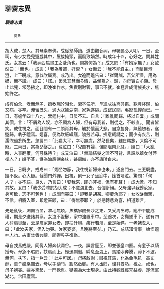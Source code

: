 

## 聊齋志異

##### 聊齋志異
　　`菱角`

* * *

胡大成，楚人。其母素奉佛。成從塾師讀，道由觀音祠，母囑過必入叩。一日，至祠，有少女挽兒邀戲其中，髮裁掩頸，而風致娟然。時成年十四，心好之。問其姓氏。女笑云：「我祠西焦畫工女菱角也。問將何為？」成又問：「有婿家無？」女酡然曰：「無也。」成言：「我為若婿，好否？」女慚云：「我不能自主。」而眉目澄澄，上下睨成，意似欣屬焉。成乃出。女追而遙告曰：「崔爾誠，吾父所善，用為媒，無不諧。」成曰：「諾。」因念其慧而多情，益傾慕之。歸，向母實白心願。母止此兒，常恐拂之，即浼崔作冰。焦責聘財奢，事已不就。崔極言成清族美才，焦始許之。

成有伯父，老而無子，授教職於湖北。妻卒任所，母遣成往奔其喪。數月將歸，伯又病，亦卒。淹留既久，適大寇據湖南，家耗遂隔。成竄民間，弔影孤惶而已。一日，有媼年四十八九，縈迴村中，日昃不去。自言：「離亂罔歸，將以自鬻。」或問其價。言：「不屑為人奴，亦不願為人婦，但有母我者，則從之，不較直。」聞者皆笑。成往視之，面目間有一二頗肖其母，觸於懷而大悲。自念隻身，無縫紉者，遂邀歸，執子禮焉。媼喜，便為炊飯織屨，劬勞若母。拂意輒譴之；而少有疾苦，則濡煦過於所生。忽謂曰：「此處太平，幸可無虞。然兒長矣，雖在羈旅，大倫不可廢。三兩日，當為兒娶之。」成泣曰：「兒自有婦，但間阻南北耳。」媼曰：「大亂時，人事翻覆，何可株待？」成又泣曰：「無論結髮之盟不可背，且誰以嬌女付萍梗人？」媼不答，但為治簾幌衾枕，甚周備，亦不識所自來。

一日，日既夕，戒成曰：「燭坐勿寐，我往視新婦來也未。」遂出門去。三更既盡，媼不返。心大疑。俄聞門外譁，出視，則一女子坐庭中，篷首啜泣。驚問：「何人？」亦不語。良久，乃言曰：「娶我來，即亦非福，但有死耳！」成大驚，不知其故。女曰：「我少受聘於胡大成；不意湖北去，音信斷絕。父母強以我歸汝家。身可致，志不可奪也！」成聞而哭曰：「即我是胡某。卿菱角耶？」女收涕而駭，不信。相將入室，即燈審顧，曰：「得無夢耶？」於是轉悲為喜，相道離苦。

先是亂後，湖南百里，滌地無類。焦攜家竄長沙之東，又受周生聘。亂中不能成禮，期是夕送諸其家。女泣不盥櫛，家中強置車中。至途次，女攧墜車下。遂有四人荷肩輿至，云是周家迎女者，即扶升輿，疾行若飛，至是始停。一老姥曳入，曰：「此汝夫家，但入勿哭。汝家婆婆，旦晚將至矣。」乃去。成詰知情事，始悟媼神人也。夫妻焚香共禱，願得母子復聚。

母自戎馬戒嚴，同儔人婦奔伏澗谷。一夜，譟言寇至，即並張皇四匿。有童子以騎授母。母急不暇問，扶肩而上，輕迅剽遫，瞬息至湖上，馬踏水奔騰，蹄下不波。無何，扶下，指一戶云：「此中可居。」母將啟謝；回視其馬，化為金毛犼，高丈餘，童子超乘而去。母以手撾門，豁然啟扉。有人出問，怪其音熟，視之，成也。母子抱哭。婦亦驚起，一門歡慰。疑媼為大士現身。由此持觀音經咒益虔。遂流寓湖北，治田廬焉。

* * *

